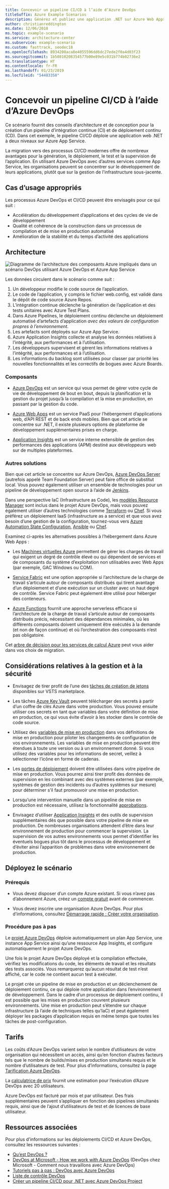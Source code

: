 ```yaml
---
title: Concevoir un pipeline CI/CD à l’aide d’Azure DevOps
titleSuffix: Azure Example Scenarios
description: Générez et publiez une application .NET sur Azure Web Apps à l’aide d’Azure DevOps.
author: christianreddington
ms.date: 12/06/2018
ms.topic: example-scenario
ms.service: architecture-center
ms.subservice: example-scenario
ms.custom: fasttrack, seodec18
ms.openlocfilehash: 8934200aca8e4055596dd6dc27ede2f0a4d03f23
ms.sourcegitcommit: 1b50810208354577b00e89e5c031b774b02736e2
ms.translationtype: HT
ms.contentlocale: fr-FR
ms.lasthandoff: 01/23/2019
ms.locfileid: "54483358"
---
```

# <a name="design-a-cicd-pipeline-using-azure-devops"></a>Concevoir un pipeline CI/CD à l’aide d’Azure DevOps

Ce scénario fournit des conseils d’architecture et de conception pour la création d’un pipeline d’intégration continue (CI) et de déploiement continu (CD). Dans cet exemple, le pipeline CI/CD déploie une application web .NET à deux niveaux sur Azure App Service.

La migration vers des processus CI/CD modernes offre de nombreux avantages pour la génération, le déploiement, le test et la supervision de l’application. En utilisant Azure DevOps avec d’autres services comme App Service, les organisations peuvent se concentrer sur le développement de leurs applications, plutôt que sur la gestion de l’infrastructure sous-jacente.

## <a name="relevant-use-cases"></a>Cas d’usage appropriés

Les processus Azure DevOps et CI/CD peuvent être envisagés pour ce qui suit :

- Accélération du développement d’applications et des cycles de vie de développement
- Qualité et cohérence de la construction dans un processus de compilation et de mise en production automatisé
- Amélioration de la stabilité et du temps d’activité des applications

## <a name="architecture"></a>Architecture

![Diagramme de l’architecture des composants Azure impliqués dans un scénario DevOps utilisant Azure DevOps et Azure App Service][architecture]

Les données circulent dans le scénario comme suit :

1. Un développeur modifie le code source de l’application.
2. Le code de l’application, y compris le fichier web.config, est validé dans le dépôt de code source Azure Repos.
3. L’intégration continue déclenche la génération de l’application et des tests unitaires avec Azure Test Plans.
4. Dans Azure Pipelines, le déploiement continu déclenche un déploiement automatisé d’artefacts d’application *avec des valeurs de configuration propres à l’environnement*.
5. Les artefacts sont déployés sur Azure App Service.
6. Azure Application Insights collecte et analyse les données relatives à l’intégrité, aux performances et à l’utilisation.
7. Les développeurs supervisent et gèrent les informations relatives à l’intégrité, aux performances et à l’utilisation.
8. Les informations du backlog sont utilisées pour classer par priorité les nouvelles fonctionnalités et les correctifs de bogues avec Azure Boards.

### <a name="components"></a>Composants

- [Azure DevOps][vsts] est un service qui vous permet de gérer votre cycle de vie de développement de bout en bout, depuis la planification et la gestion du projet jusqu’à la compilation et la mise en production, en passant par la gestion du code.

- [Azure Web Apps][web-apps] est un service PaaS pour l’hébergement d’applications web, d’API REST et de back ends mobiles. Bien que cet article se concentre sur .NET, il existe plusieurs options de plateforme de développement supplémentaires prises en charge.

- [Application Insights][application-insights] est un service interne extensible de gestion des performances des applications (APM) destiné aux développeurs web sur de multiples plateformes.

### <a name="alternatives"></a>Autres solutions

Bien que cet article se concentre sur Azure DevOps, [Azure DevOps Server][azure-devops-server] (autrefois appelé Team Foundation Server) peut faire office de substitut local. Vous pouvez également utiliser un ensemble de technologies pour un pipeline de développement open source à l’aide de [Jenkins][jenkins-on-azure].

Dans une perspective IaC (Infrastructure as Code), les [modèles Resource Manager][arm-templates] sont inclus dans le projet Azure DevOps, mais vous pouvez également utiliser d’autres technologies comme [Terraform][terraform] ou [Chef][chef]. Si vous préférez un déploiement IaaS (infrastructure as a service) et que vous avez besoin d’une gestion de la configuration, tournez-vous vers [Azure Automation State Configuration][desired-state-configuration], [Ansible][ansible] ou [Chef][chef].

Examinez ci-après les alternatives possibles à l’hébergement dans Azure Web Apps :

- Les [Machines virtuelles Azure][compare-vm-hosting] permettent de gérer les charges de travail qui exigent un degré de contrôle élevé ou qui dépendent de services et de composants du système d’exploitation non utilisables avec Web Apps (par exemple, GAC Windows ou COM).

- [Service Fabric][service-fabric] est une option appropriée si l’architecture de la charge de travail s’articule autour de composants distribués qui tirent avantage d’un déploiement et d’une exécution sur un cluster avec un haut degré de contrôle. Service Fabric peut également être utilisé pour héberger des conteneurs.

- [Azure Functions][azure-functions] fournit une approche serverless efficace si l’architecture de la charge de travail s’articule autour de composants distribués précis, nécessitant des dépendances minimales, où les différents composants doivent uniquement être exécutés à la demande (et non de façon continue) et où l’orchestration des composants n’est pas obligatoire.

Cet [arbre de décision pour les services de calcul Azure](/azure/architecture/guide/technology-choices/compute-decision-tree) peut vous aider dans vos choix de migration.

## <a name="management-and-security-considerations"></a>Considérations relatives à la gestion et à la sécurité

- Envisagez de tirer profit de l’une des [tâches de création de jetons][vsts-tokenization] disponibles sur VSTS marketplace.

- Les tâches [Azure Key Vault][download-keyvault-secrets] peuvent télécharger des secrets à partir d’un coffre de clés Azure dans votre production. Vous pouvez ensuite utiliser ces secrets en tant que variables dans votre définition de mise en production, ce qui vous évite d’avoir à les stocker dans le contrôle de code source.

- Utilisez des [variables de mise en production][vsts-release-variables] dans vos définitions de mise en production pour piloter les changements de configuration de vos environnements. Les variables de mise en production peuvent être étendues à toute une version ou à un environnement donné. Si vous utilisez des variables pour les informations de secret, veillez à sélectionner l’icône en forme de cadenas.

- Les [portes de déploiement][vsts-deployment-gates] doivent être utilisées dans votre pipeline de mise en production. Vous pourrez ainsi tirer profit des données de supervision en les combinant avec des systèmes externes (par exemple, systèmes de gestion des incidents ou d’autres systèmes sur mesure) pour déterminer s’il faut promouvoir une mise en production.

- Lorsqu’une intervention manuelle dans un pipeline de mise en production est nécessaire, utilisez la fonctionnalité [approbations][vsts-approvals].

- Envisagez d’utiliser [Application Insights][application-insights] et des outils de supervision supplémentaires dès que possible dans votre pipeline de mise en production. De nombreuses organisations attendent d’être dans leur environnement de production pour commencer la supervision. La supervision de vos autres environnements vous permet d’identifier les éventuels bogues plus tôt dans le processus de développement et d’éviter ainsi l’apparition de problèmes dans votre environnement de production.

## <a name="deploy-the-scenario"></a>Déployez le scénario

### <a name="prerequisites"></a>Prérequis

- Vous devez disposer d’un compte Azure existant. Si vous n’avez pas d’abonnement Azure, créez un [compte gratuit](https://azure.microsoft.com/free/?WT.mc_id=A261C142F) avant de commencer.

- Vous devez inscrire une organisation Azure DevOps. Pour plus d’informations, consultez [Démarrage rapide : Créer votre organisation][vsts-account-create].

### <a name="walk-through"></a>Procédure pas à pas

Le [projet Azure DevOps](/azure/devops-project/azure-devops-project-github) déploie automatiquement un plan App Service, une instance App Service ainsi qu’une ressource App Insights, et configure automatiquement le projet Azure DevOps.

Une fois le projet Azure DevOps déployé et la compilation effectuée, vérifiez les modifications du code, les éléments de travail et les résultats des tests associés. Vous remarquerez qu’aucun résultat de test n’est affiché, car le code ne contient aucun test à exécuter.

Le projet crée un pipeline de mise en production et un déclenchement de déploiement continu, ce qui déploie notre application dans l’environnement de développement. Dans le cadre d’un processus de déploiement continu, il est possible que les mises en production couvrent plusieurs environnements. Une mise en production peut s’étendre sur chaque infrastructure (à l’aide de techniques telles qu’IaC) et peut également déployer les packages d’application requis en même temps que toutes les tâches de post-configuration.

## <a name="pricing"></a>Tarifs

Les coûts d’Azure DevOps varient selon le nombre d’utilisateurs de votre organisation qui nécessitent un accès, ainsi qu’en fonction d’autres facteurs tels que le nombre de builds/mises en production simultanés requis et le nombre d’utilisateurs de test. Pour plus d’informations, consultez la page [Tarification Azure DevOps][vsts-pricing-page].

La [calculatrice de prix][vsts-pricing-calculator] fournit une estimation pour l’exécution d’Azure DevOps avec 20 utilisateurs.

Azure DevOps est facturé par mois et par utilisateur. Des frais supplémentaires peuvent s’appliquer en fonction des pipelines simultanés requis, ainsi que de l’ajout d’utilisateurs de test et de licences de base utilisateur.

## <a name="related-resources"></a>Ressources associées

Pour plus d’informations sur les déploiements CI/CD et Azure DevOps, consultez les ressources suivantes :

- [Qu’est DevOps ?][devops-whatis]
- [DevOps at Microsoft - How we work with Azure DevOps][devops-microsoft] (DevOps chez Microsoft - Comment nous travaillons avec Azure DevOps)
- [Tutoriels pas à pas : DevOps avec Azure DevOps][devops-with-vsts]
- [Liste de contrôle DevOps][devops-checklist]
- [Créer un pipeline CI/CD pour .NET avec Azure DevOps Project][devops-project-create]

<!-- links -->

[ansible]: /azure/ansible/
[application-insights]: /azure/application-insights/app-insights-overview
[app-service-reference-architecture]: ../../reference-architectures/app-service-web-app/basic-web-app.md
[arm-templates]: /azure/azure-resource-manager/resource-group-overview#template-deployment
[architecture]: ./media/architecture-devops-dotnet-webapp.svg
[chef]: /azure/chef/
[design-patterns-availability]: /azure/architecture/patterns/category/availability
[design-patterns-resiliency]: /azure/architecture/patterns/category/resiliency
[design-patterns-scalability]: /azure/architecture/patterns/category/performance-scalability
[design-patterns-security]: /azure/architecture/patterns/category/security
[desired-state-configuration]: /azure/automation/automation-dsc-overview
[devops-microsoft]: /azure/devops/devops-at-microsoft/
[devops-with-vsts]: https://almvm.azurewebsites.net/labs/vsts/
[devops-checklist]: /azure/architecture/checklist/dev-ops
[application-insights]: https://azure.microsoft.com/services/application-insights/
[cloud-based-load-testing]: https://visualstudio.microsoft.com/team-services/cloud-load-testing/
[cloud-based-load-testing-on-premises]: /vsts/test/load-test/clt-with-private-machines?view=vsts
[jenkins-on-azure]: /azure/jenkins/
[devops-whatis]: /azure/devops/what-is-devops
[download-keyvault-secrets]: /vsts/pipelines/tasks/deploy/azure-key-vault?view=vsts
[resource-groups]: /azure/azure-resource-manager/resource-group-overview
[resiliency-app-service]: /azure/architecture/checklist/resiliency-per-service#app-service
[vsts]: /vsts/?view=vsts#pivot=services
[continuous-integration]: /azure/devops/what-is-continuous-integration
[continuous-delivery]: /azure/devops/what-is-continuous-delivery
[web-apps]: /azure/app-service/app-service-web-overview
[vsts-account-create]: /azure/devops/organizations/accounts/create-organization-msa-or-work-student?view=vsts
[vsts-approvals]: /vsts/pipelines/release/approvals/approvals?view=vsts
[devops-project]: https://portal.azure.com/?feature.customportal=false#create/Microsoft.AzureProject
[vsts-deployment-gates]: /vsts/pipelines/release/approvals/gates?view=vsts
[vsts-pricing-calculator]: https://azure.com/e/498aa024454445a8a352e75724f900b1
[vsts-pricing-page]: https://azure.microsoft.com/pricing/details/visual-studio-team-services/
[vsts-release-variables]: /vsts/pipelines/release/variables?view=vsts&tabs=batch
[vsts-tokenization]: https://marketplace.visualstudio.com/search?term=token&target=VSTS&category=All%20categories&sortBy=Relevance
[azure-key-vault]: /azure/key-vault/key-vault-overview
[infra-as-code]: https://blogs.msdn.microsoft.com/mvpawardprogram/2018/02/13/infrastructure-as-code/
[azure-devops-server]: https://visualstudio.microsoft.com/tfs/
[infra-as-code]: https://blogs.msdn.microsoft.com/mvpawardprogram/2018/02/13/infrastructure-as-code/
[service-fabric]: /azure/service-fabric/
[azure-functions]: /azure/azure-functions/
[azure-containers]: https://azure.microsoft.com/overview/containers/
[compare-vm-hosting]: /azure/app-service/choose-web-site-cloud-service-vm
[app-insights-cd-monitoring]: /azure/application-insights/app-insights-vsts-continuous-monitoring
[azure-region-pair-bcdr]: /azure/best-practices-availability-paired-regions
[devops-project-create]: /azure/devops-project/azure-devops-project-aspnet-core
[terraform]: /azure/terraform/
